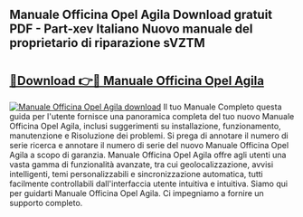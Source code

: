 ## Manuale Officina Opel Agila Download gratuit PDF - Part-xev Italiano Nuovo manuale del proprietario di riparazione sVZTM

# <h2><a href="http://dfdp2y.blite.top/?on=Manuale+Officina+Opel+Agila">🔗Download 👉🔴 Manuale Officina Opel Agila</a></h2>

[![Manuale Officina Opel Agila download](https://i.imgur.com/lujVjoI.png)](http://dfdp2y.blite.top/?on=Manuale+Officina+Opel+Agila)
Il tuo Manuale Completo questa guida per l'utente fornisce una panoramica completa del tuo nuovo Manuale Officina Opel Agila, inclusi suggerimenti su installazione, funzionamento, manutenzione e Risoluzione dei problemi. Si prega di annotare il numero di serie ricerca e annotare il numero di serie del nuovo Manuale Officina Opel Agila a scopo di garanzia. Manuale Officina Opel Agila offre agli utenti una vasta gamma di funzionalità avanzate, tra cui geolocalizzazione, avvisi intelligenti, temi personalizzabili e sincronizzazione automatica, tutti facilmente controllabili dall'interfaccia utente intuitiva e intuitiva. Siamo qui per guidarti Manuale Officina Opel Agila. Ci impegniamo a fornire un supporto completo.
